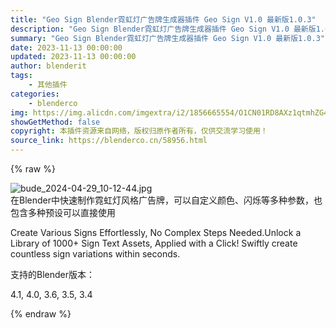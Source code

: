 ```yaml
---
title: "Geo Sign Blender霓虹灯广告牌生成器插件 Geo Sign V1.0 最新版1.0.3"
description: "Geo Sign Blender霓虹灯广告牌生成器插件 Geo Sign V1.0 最新版1.0.3"
summary: "Geo Sign Blender霓虹灯广告牌生成器插件 Geo Sign V1.0 最新版1.0.3"
date: 2023-11-13 00:00:00
updated: 2023-11-13 00:00:00
author: blenderit
tags: 
    - 其他插件
categories:
    - blenderco
img: https://img.alicdn.com/imgextra/i2/1856665554/O1CN01RD8AXz1qtmhZG41Eg_!!1856665554.jpg
showGetMethod: false
copyright: 本插件资源来自网络，版权归原作者所有，仅供交流学习使用！
source_link: https://blenderco.cn/58956.html
---
```


{% raw %}
<p><img class="aligncenter" src="https://img.alicdn.com/imgextra/i2/1856665554/O1CN01RD8AXz1qtmhZG41Eg_!!1856665554.jpg" alt="bude_2024-04-29_10-12-44.jpg"><br>
在Blender中快速制作霓虹灯风格广告牌，可以自定义颜色、闪烁等多种参数，也包含多种预设可以直接使用</p><p>Create Various Signs Effortlessly, No Complex Steps Needed.Unlock a Library of 1000+ Sign Text Assets, Applied with a Click! Swiftly create countless sign variations within seconds.</p><p>支持的Blender版本：</p><p>4.1, 4.0, 3.6, 3.5, 3.4</p>
<div style="display: none">blenderco</div>
{% endraw %}